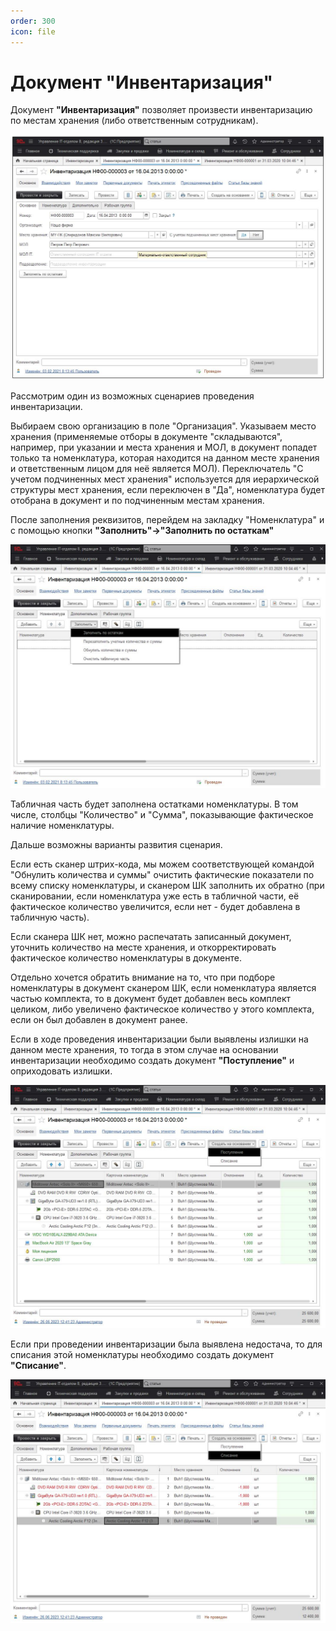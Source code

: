 ```yaml
---
order: 300
icon: file
---
```


# Документ "Инвентаризация"

Документ **"Инвентаризация"** позволяет произвести инвентаризацию по местам хранения (либо ответственным сотрудникам).

![01_Инвентаризция](static/01_Инвентаризция.png)

Рассмотрим один из возможных сценариев проведения инвентаризации.

Выбираем свою организацию в поле "Организация". Указываем место хранения (применяемые отборы в документе "складываются", например, при указании и места хранения и МОЛ, в документ попадет только та номенклатура, которая находится на данном месте хранения и ответственным лицом для неё является МОЛ). Переключатель "С учетом подчиненных мест хранения" используется для иерархической структуры мест хранения, если переключен в "Да", номенклатура будет отобрана в документ и по подчиненным местам хранения.

После заполнения реквизитов, перейдем на закладку "Номенклатура" и с помощью кнопки **"Заполнить"->"Заполнить по остаткам"**

![02_Инвентаризция](static/02_Инвентаризция.png)

Табличная часть будет заполнена остатками номенклатуры. В том числе, столбцы "Количество" и "Сумма", показывающие фактическое наличие номенклатуры.

Дальше возможны варианты развития сценария.

Если есть сканер штрих-кода, мы можем соответствующей командой "Обнулить количества и суммы" очистить фактические показатели по всему списку номенклатуры, и сканером ШК заполнить их обратно (при сканировании, если номенклатура уже есть в табличной части, её фактическое количество увеличится, если нет - будет добавлена в табличную часть).

Если сканера ШК нет, можно распечатать записанный документ, уточнить количество на месте хранения, и откорректировать фактическое количество номенклатуры в документе.

Отдельно хочется обратить внимание на то, что при подборе номенклатуры в документ сканером ШК, если номенклатура является частью комплекта, то в документ будет добавлен весь комплект целиком, либо увеличено фактическое количество у этого комплекта, если он был добавлен в документ ранее. 

Если в ходе проведения инвентаризации были выявлены излишки на данном месте хранения, то тогда в этом случае на основании инвентаризации необходимо создать документ **"Поступление"** и оприходовать излишки.

![03_Инвентаризция](static/03_Инвентаризция.png)

Если при проведении инвентаризации была выявлена недостача, то для списания этой номенклатуры необходимо создать документ **"Списание"**.

![04_Инвентаризция](static/04_Инвентаризция.png)


